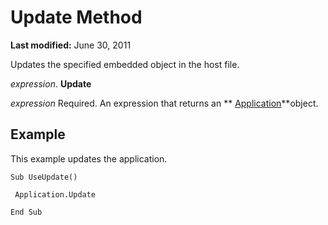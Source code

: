 
# Update Method

 **Last modified:** June 30, 2011

Updates the specified embedded object in the host file.

 _expression_. **Update**

 _expression_ Required. An expression that returns an ** [Application](553a0ee2-83da-6d32-f082-15e93e7b0e4d.md)**object.

## Example

This example updates the application.


```
Sub UseUpdate() 
 
 Application.Update 
 
End Sub
```

